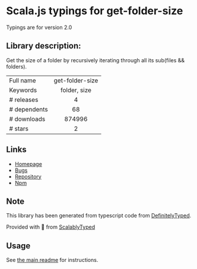 
# Scala.js typings for get-folder-size

Typings are for version 2.0

## Library description:
Get the size of a folder by recursively iterating through all its sub(files && folders).

|                    |                 |
| ------------------ | :-------------: |
| Full name          | get-folder-size |
| Keywords           | folder, size |
| # releases         | 4 |
| # dependents       | 68 |
| # downloads        | 874996 |
| # stars            | 2 |

## Links
- [Homepage](https://github.com/alessioalex/get-folder-size#readme)
- [Bugs](https://github.com/alessioalex/get-folder-size/issues)
- [Repository](https://github.com/alessioalex/get-folder-size)
- [Npm](https://www.npmjs.com/package/get-folder-size)
    


## Note
This library has been generated from typescript code from [DefinitelyTyped](https://definitelytyped.org).

Provided with :purple_heart: from [ScalablyTyped](https://github.com/oyvindberg/ScalablyTyped)

## Usage
See [the main readme](../../readme.md) for instructions.


